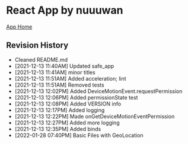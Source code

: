 # React App by nuuuwan

[App Home](https://nuuuwan.github.io/safe_app)

## Revision History
  * Cleaned README.md
  *  [2021-12-13 11:40AM] Updated safe_app
  *  [2021-12-13 11:41AM] minor titles
  *  [2021-12-13 11:51AM] Added acceleration; lint
  *  [2021-12-13 11:51AM] Removed tests
  *  [2021-12-13 12:02PM] Added DeviceMotionEvent.requestPermission
  *  [2021-12-13 12:06PM] Added permissionState test
  *  [2021-12-13 12:08PM] Added VERSION info
  *  [2021-12-13 12:17PM] Added logging
  *  [2021-12-13 12:22PM] Made onGetDeviceMotionEventPermission
  *  [2021-12-13 12:27PM] Added more logging
  *  [2021-12-13 12:35PM] Added binds
  *  [2022-01-28 07:40PM] Basic Files with GeoLocation
